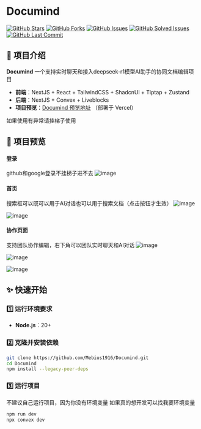 # Documind

[![GitHub Stars](https://img.shields.io/github/stars/Mebius1916/Documind)](https://github.com/Mebius1916/Documind/stargazers)
[![GitHub Forks](https://img.shields.io/github/forks/Mebius1916/Documind)](https://github.com/Mebius1916/Documind/network/members)
[![GitHub Issues](https://img.shields.io/github/issues/Mebius1916/Documind)](https://github.com/Mebius1916/Documind/issues)
[![GitHub Solved Issues](https://img.shields.io/github/issues-closed/Mebius1916/Documind)](https://github.com/Mebius1916/Documind/issues?q=is%3Aissue+is%3Aclosed)
[![GitHub Last Commit](https://img.shields.io/github/last-commit/Mebius1916/Documind)](https://github.com/Mebius1916/Documind/commits/main)

## 🚀 项目介绍

**Documind** 一个支持实时聊天和接入deepseek-r1模型AI助手的协同文档编辑项目

- **前端**：NextJS + React + TailwindCSS + ShadcnUl + Tiptap + Zustand
- **后端**：NextJS + Convex + Liveblocks
- **项目预览**：[Documind 预览地址](https://google-doc-five.vercel.app/) （部署于 Vercel）

如果使用有异常请挂梯子使用

## 🌟 项目预览

#### 登录
github和google登录不挂梯子进不去
![image](https://github.com/user-attachments/assets/89581b9e-3558-460d-b218-627d887b1823)


#### 首页
搜索框可以既可以用于AI对话也可以用于搜索文档（点击按钮才生效）
![image](https://github.com/user-attachments/assets/65987782-1366-4fbd-bf8d-6001b6d8033f)

![image](https://github.com/user-attachments/assets/ddc4ff97-7009-4271-bfe8-e9dff5093d1b)

#### 协作页面
支持团队协作编辑，右下角可以团队实时聊天和AI对话
![image](https://github.com/user-attachments/assets/9b032ef4-58b1-4e10-84b4-d5e9dcda6f42)

![image](https://github.com/user-attachments/assets/9fbc2b47-0eb0-457b-bff2-2f85181dd8c8)

![image](https://github.com/user-attachments/assets/2f1c239c-720a-4867-a30c-d0421703efd6)

## ✨ 快速开始

### 1️⃣ 运行环境要求

- **Node.js**：20+

### 2️⃣ 克隆并安装依赖

```bash
git clone https://github.com/Mebius1916/Documind.git
cd Documind
npm install --legacy-peer-deps
```

### 3️⃣ 运行项目
不建议自己运行项目，因为你没有环境变量
如果真的想开发可以找我要环境变量
```bash
npm run dev
npx convex dev 
```

